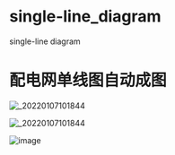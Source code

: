 # single-line_diagram
single-line diagram

# 配电网单线图自动成图

![_20220107101844](https://user-images.githubusercontent.com/96326382/190911586-32efdee6-9001-4989-ba23-9b3e4884b14b.jpg)


![_20220107101844](https://pic.huiyankan.com/wp-content/uploads/2022/10/zxdqsgsybxfqxxdr67292-79264.jpg)



![image](https://github.com/aeonu/single-line_diagram/blob/main/pic/one-line-diagram/%E6%B5%8B%E8%AF%95%E7%BA%BF%E5%8D%95%E7%BA%BF%E5%9B%BE%E6%A8%AA%E5%90%91.jpg)

